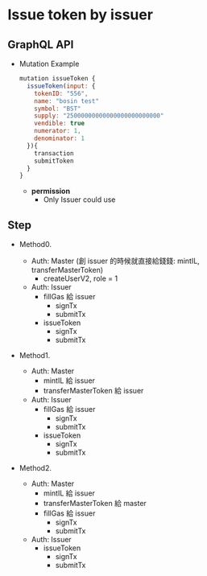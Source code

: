 
# Issue token by issuer

## GraphQL API

- Mutation Example
  ```javascript
  mutation issueToken {
    issueToken(input: {
      tokenID: "556",
      name: "bosin test"
      symbol: "BST"
      supply: "25000000000000000000000000"
      vendible: true
      numerator: 1,
      denominator: 1
    }){
      transaction
      submitToken
    }
  }
  ```


  - **permission**
    - Only Issuer could use


## Step

- Method0.
  - Auth: Master
    (創 issuer 的時候就直接給錢錢: mintIL, transferMasterToken)
    - createUserV2, role = 1
  - Auth: Issuer
    - fillGas 給 issuer
      - signTx
      - submitTx
    - issueToken
      - signTx
      - submitTx


- Method1.
  - Auth: Master
    - mintIL 給 issuer
    - transferMasterToken  給 issuer
  - Auth: Issuer
    - fillGas 給 issuer
      - signTx
      - submitTx
    - issueToken
      - signTx
      - submitTx


- Method2.
  - Auth: Master
    - mintIL 給 issuer
    - transferMasterToken  給 master
    - fillGas 給 issuer
      - signTx
      - submitTx
  - Auth: Issuer
    - issueToken
      - signTx
      - submitTx